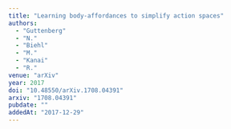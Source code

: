 ```yaml
---
title: "Learning body-affordances to simplify action spaces"
authors:
  - "Guttenberg"
  - "N."
  - "Biehl"
  - "M."
  - "Kanai"
  - "R."
venue: "arXiv"
year: 2017
doi: "10.48550/arXiv.1708.04391"
arxiv: "1708.04391"
pubdate: ""
addedAt: "2017-12-29"
---
```

